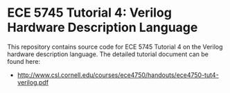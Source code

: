 
ECE 5745 Tutorial 4: Verilog Hardware Description Language
==========================================================================

This repository contains source code for ECE 5745 Tutorial 4 on the
Verilog hardware description language. The detailed tutorial document can
be found here:

 * http://www.csl.cornell.edu/courses/ece4750/handouts/ece4750-tut4-verilog.pdf

